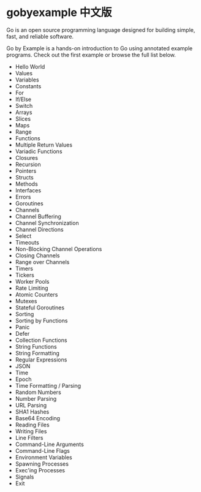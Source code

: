# gobyexample 中文版

Go is an open source programming language designed for building simple, fast, and reliable software.

Go by Example is a hands-on introduction to Go using annotated example programs. Check out the first example or browse the full list below.

- Hello World
- Values
- Variables
- Constants
- For
- If/Else
- Switch
- Arrays
- Slices
- Maps
- Range
- Functions
- Multiple Return Values
- Variadic Functions
- Closures
- Recursion
- Pointers
- Structs
- Methods
- Interfaces
- Errors
- Goroutines
- Channels
- Channel Buffering
- Channel Synchronization
- Channel Directions
- Select
- Timeouts
- Non-Blocking Channel Operations
- Closing Channels
- Range over Channels
- Timers
- Tickers
- Worker Pools
- Rate Limiting
- Atomic Counters
- Mutexes
- Stateful Goroutines
- Sorting
- Sorting by Functions
- Panic
- Defer
- Collection Functions
- String Functions
- String Formatting
- Regular Expressions
- JSON
- Time
- Epoch
- Time Formatting / Parsing
- Random Numbers
- Number Parsing
- URL Parsing
- SHA1 Hashes
- Base64 Encoding
- Reading Files
- Writing Files
- Line Filters
- Command-Line Arguments
- Command-Line Flags
- Environment Variables
- Spawning Processes
- Exec'ing Processes
- Signals
- Exit
